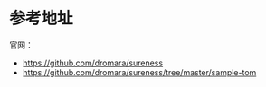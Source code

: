 # 参考地址
官网：
- https://github.com/dromara/sureness
- https://github.com/dromara/sureness/tree/master/sample-tom


